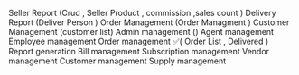 Seller Report (Crud , Seller Product , commission ,sales count )
Delivery Report (Deliver Person )
Order Management (Order Managment  )
Customer Management (customer list)
Admin management ()
Agent management
Employee management
Order management ✅(
    Order List , 
    Delivered
)
Report generation
Bill management
Subscription management
Vendor management
Customer management
Supply management